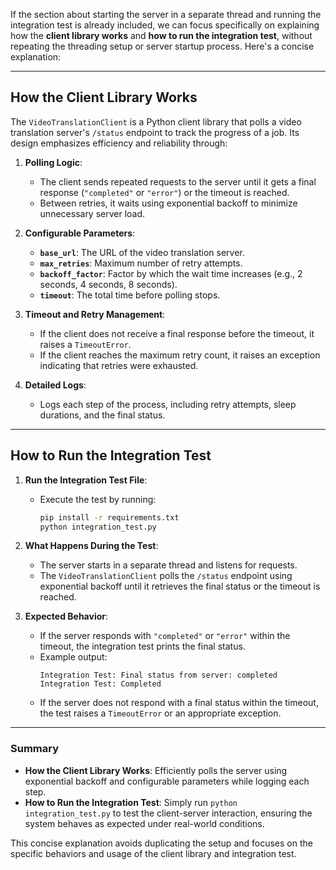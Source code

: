 If the section about starting the server in a separate thread and running the integration test is already included, we can focus specifically on explaining how the **client library works** and **how to run the integration test**, without repeating the threading setup or server startup process. Here's a concise explanation:

---

## **How the Client Library Works**

The `VideoTranslationClient` is a Python client library that polls a video translation server's `/status` endpoint to track the progress of a job. Its design emphasizes efficiency and reliability through:

1. **Polling Logic**:
   - The client sends repeated requests to the server until it gets a final response (`"completed"` or `"error"`) or the timeout is reached.
   - Between retries, it waits using exponential backoff to minimize unnecessary server load.

2. **Configurable Parameters**:
   - **`base_url`**: The URL of the video translation server.
   - **`max_retries`**: Maximum number of retry attempts.
   - **`backoff_factor`**: Factor by which the wait time increases (e.g., 2 seconds, 4 seconds, 8 seconds).
   - **`timeout`**: The total time before polling stops.

3. **Timeout and Retry Management**:
   - If the client does not receive a final response before the timeout, it raises a `TimeoutError`.
   - If the client reaches the maximum retry count, it raises an exception indicating that retries were exhausted.

4. **Detailed Logs**:
   - Logs each step of the process, including retry attempts, sleep durations, and the final status.

---

## **How to Run the Integration Test**

1. **Run the Integration Test File**:
   - Execute the test by running:
     ```bash
     pip install -r requirements.txt
     python integration_test.py
     ```

2. **What Happens During the Test**:
   - The server starts in a separate thread and listens for requests.
   - The `VideoTranslationClient` polls the `/status` endpoint using exponential backoff until it retrieves the final status or the timeout is reached.

3. **Expected Behavior**:
   - If the server responds with `"completed"` or `"error"` within the timeout, the integration test prints the final status.
   - Example output:
     ```
     Integration Test: Final status from server: completed
     Integration Test: Completed
     ```
   - If the server does not respond with a final status within the timeout, the test raises a `TimeoutError` or an appropriate exception.

---

### **Summary**

- **How the Client Library Works**: Efficiently polls the server using exponential backoff and configurable parameters while logging each step.
- **How to Run the Integration Test**: Simply run `python integration_test.py` to test the client-server interaction, ensuring the system behaves as expected under real-world conditions.

This concise explanation avoids duplicating the setup and focuses on the specific behaviors and usage of the client library and integration test.
